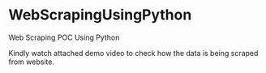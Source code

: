 # WebScrapingUsingPython
Web Scraping POC Using Python 

Kindly watch attached demo video to check how the data is being scraped from website. 

